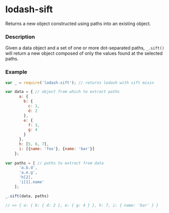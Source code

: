 # lodash-sift
Returns a new object constructed using paths into an existing object.

### Description

Given a data object and a set of one or more dot-separated paths, `_.sift()` will return
a new object composed of only the values found at the selected paths.

### Example

```javascript
var _ = require('lodash-sift'); // returns lodash with sift mixin

var data = { // object from which to extract paths
      a: {
        b: {
          c: 1,
          d: 2
        },
        e: {
          f: 3,
          g: 4
        }
      },
      h: [5, 6, 7],
      i: [{name: 'foo'}, {name: 'bar'}]
    };
    
var paths = [ // paths to extract from data
      'a.b.d',
      'a.e.g',
      'h[2],
      'i[1].name'
    ];

_.sift(data, paths)

// => { a: { b: { d: 2 }, e: { g: 4 } }, h: 7, i: { name: 'bar' } }
```
